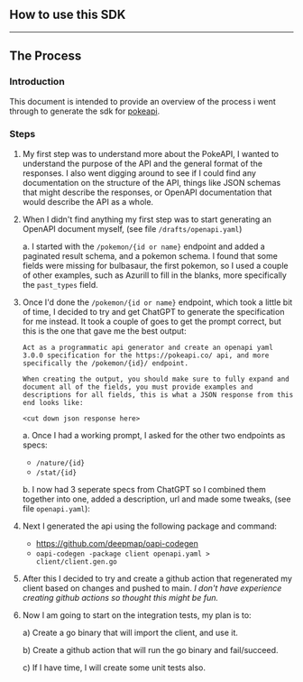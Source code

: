 ## How to use this SDK


---
## The Process
### Introduction

This document is intended to provide an overview of the process i went through to generate the sdk for [pokeapi](https://pokeapi.co/).

### Steps

1) My first step was to understand more about the PokeAPI, I wanted to understand the purpose of the API and the general format of the responses. I also went digging around to see if I could find any documentation on the structure of the API, things like JSON schemas that might describe the responses, or OpenAPI documentation that would describe the API as a whole.

2) When I didn't find anything my first step was to start generating an OpenAPI document myself, (see file `/drafts/openapi.yaml`)

    a. I started with the `/pokemon/{id or name}` endpoint and added a paginated result schema, and a pokemon schema. I found that some fields were missing for bulbasaur, the first pokemon, so I used a couple of other examples, such as Azurill to fill in the blanks, more specifically the `past_types` field.

3) Once I'd done the `/pokemon/{id or name}` endpoint, which took a little bit of time, I decided to try and get ChatGPT to generate the specification for me instead. It took a couple of goes to get the prompt correct, but this is the one that gave me the best output:

    ```
    Act as a programmatic api generator and create an openapi yaml 3.0.0 specification for the https://pokeapi.co/ api, and more specifically the /pokemon/{id}/ endpoint.

    When creating the output, you should make sure to fully expand and document all of the fields, you must provide examples and descriptions for all fields, this is what a JSON response from this end looks like:

    <cut down json response here>
    ```

    a. Once I had a working prompt, I asked for the other two endpoints as specs:
    - `/nature/{id}`
    - `/stat/{id}`

    b. I now had 3 seperate specs from ChatGPT so I combined them together into     one, added a description, url and made some tweaks, (see file `openapi.yaml`):

4) Next I generated the api using the following package and command:

    - https://github.com/deepmap/oapi-codegen
    - `oapi-codegen -package client openapi.yaml > client/client.gen.go`

5) After this I decided to try and create a github action that regenerated my client based on changes and pushed to main. _I don't have experience creating github actions so thought this might be fun._

6) Now I am going to start on the integration tests, my plan is to:

    a) Create a go binary that will import the client, and use it.

    b) Create a github action that will run the go binary and fail/succeed.

    c) If I have time, I will create some unit tests also.


